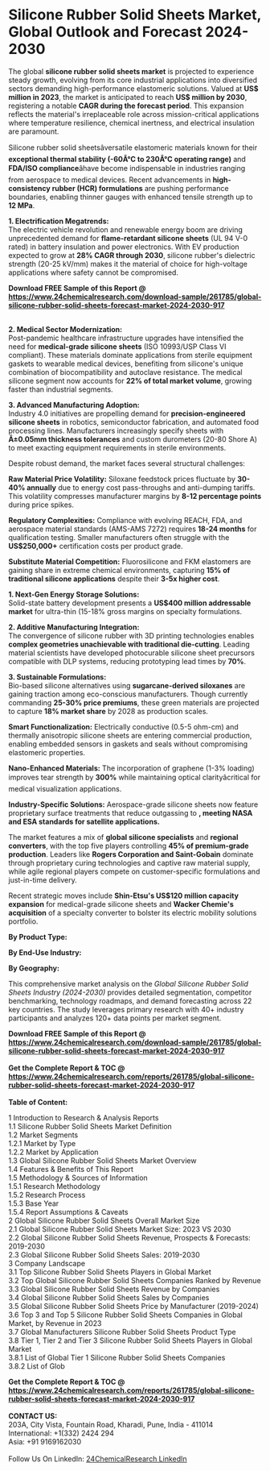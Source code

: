 <h1>Silicone Rubber Solid Sheets Market, Global Outlook and Forecast 2024-2030</h1><p>The global <strong>silicone rubber solid sheets market</strong> is projected to experience steady growth, evolving from its core industrial applications into diversified sectors demanding high-performance elastomeric solutions. Valued at <strong>US$ million in 2023</strong>, the market is anticipated to reach <strong>US$ million by 2030</strong>, registering a notable <strong>CAGR during the forecast period</strong>. This expansion reflects the material's irreplaceable role across mission-critical applications where temperature resilience, chemical inertness, and electrical insulation are paramount.</p><p>Silicone rubber solid sheetsâversatile elastomeric materials known for their <strong>exceptional thermal stability (-60Â°C to 230Â°C operating range)</strong> and <strong>FDA/ISO compliance</strong>âhave become indispensable in industries ranging from aerospace to medical devices. Recent advancements in <strong>high-consistency rubber (HCR) formulations</strong> are pushing performance boundaries, enabling thinner gauges with enhanced tensile strength up to <strong>12 MPa</strong>.</p><p><strong>1. Electrification Megatrends:</strong><br>
The electric vehicle revolution and renewable energy boom are driving unprecedented demand for <strong>flame-retardant silicone sheets</strong> (UL 94 V-0 rated) in battery insulation and power electronics. With EV production expected to grow at <strong>28% CAGR through 2030</strong>, silicone rubber's dielectric strength (20-25 kV/mm) makes it the material of choice for high-voltage applications where safety cannot be compromised.</p><div><b>Download FREE Sample of this Report @ 
            <a href="https://www.24chemicalresearch.com/download-sample/261785/global-silicone-rubber-solid-sheets-forecast-market-2024-2030-917">
            https://www.24chemicalresearch.com/download-sample/261785/global-silicone-rubber-solid-sheets-forecast-market-2024-2030-917</a></b></div><br><p><strong>2. Medical Sector Modernization:</strong><br>
Post-pandemic healthcare infrastructure upgrades have intensified the need for <strong>medical-grade silicone sheets</strong> (ISO 10993/USP Class VI compliant). These materials dominate applications from sterile equipment gaskets to wearable medical devices, benefiting from silicone's unique combination of biocompatibility and autoclave resistance. The medical silicone segment now accounts for <strong>22% of total market volume</strong>, growing faster than industrial segments.</p><p><strong>3. Advanced Manufacturing Adoption:</strong><br>
Industry 4.0 initiatives are propelling demand for <strong>precision-engineered silicone sheets</strong> in robotics, semiconductor fabrication, and automated food processing lines. Manufacturers increasingly specify sheets with <strong>Â±0.05mm thickness tolerances</strong> and custom durometers (20-80 Shore A) to meet exacting equipment requirements in sterile environments.</p><p>Despite robust demand, the market faces several structural challenges:</p><p><strong>Raw Material Price Volatility:</strong> Siloxane feedstock prices fluctuate by <strong>30-40% annually</strong> due to energy cost pass-throughs and anti-dumping tariffs. This volatility compresses manufacturer margins by <strong>8-12 percentage points</strong> during price spikes.</p><p><strong>Regulatory Complexities:</strong> Compliance with evolving REACH, FDA, and aerospace material standards (AMS-AMS 7272) requires <strong>18-24 months</strong> for qualification testing. Smaller manufacturers often struggle with the <strong>US$250,000+</strong> certification costs per product grade.</p><p><strong>Substitute Material Competition:</strong> Fluorosilicone and FKM elastomers are gaining share in extreme chemical environments, capturing <strong>15% of traditional silicone applications</strong> despite their <strong>3-5x higher cost</strong>.</p><p><strong>1. Next-Gen Energy Storage Solutions:</strong><br>
Solid-state battery development presents a <strong>US$400 million addressable market</strong> for ultra-thin (15-18% gross margins on specialty formulations.</p><p><strong>2. Additive Manufacturing Integration:</strong><br>
The convergence of silicone rubber with 3D printing technologies enables <strong>complex geometries unachievable with traditional die-cutting</strong>. Leading material scientists have developed photocurable silicone sheet precursors compatible with DLP systems, reducing prototyping lead times by <strong>70%</strong>.</p><p><strong>3. Sustainable Formulations:</strong><br>
Bio-based silicone alternatives using <strong>sugarcane-derived siloxanes</strong> are gaining traction among eco-conscious manufacturers. Though currently commanding <strong>25-30% price premiums</strong>, these green materials are projected to capture <strong>18% market share</strong> by 2028 as production scales.</p><p><strong>Smart Functionalization:</strong> Electrically conductive (0.5-5 ohm-cm) and thermally anisotropic silicone sheets are entering commercial production, enabling embedded sensors in gaskets and seals without compromising elastomeric properties.</p><p><strong>Nano-Enhanced Materials:</strong> The incorporation of graphene (1-3% loading) improves tear strength by <strong>300%</strong> while maintaining optical clarityâcritical for medical visualization applications.</p><p><strong>Industry-Specific Solutions:</strong> Aerospace-grade silicone sheets now feature proprietary surface treatments that reduce outgassing to <strong>, meeting NASA and ESA standards for satellite applications.</strong></p><p>The market features a mix of <strong>global silicone specialists</strong> and <strong>regional converters</strong>, with the top five players controlling <strong>45% of premium-grade production</strong>. Leaders like <strong>Rogers Corporation and Saint-Gobain</strong> dominate through proprietary curing technologies and captive raw material supply, while agile regional players compete on customer-specific formulations and just-in-time delivery.</p><p>Recent strategic moves include <strong>Shin-Etsu's US$120 million capacity expansion</strong> for medical-grade silicone sheets and <strong>Wacker Chemie's acquisition</strong> of a specialty converter to bolster its electric mobility solutions portfolio.</p><p><strong>By Product Type:</strong></p><p><strong>By End-Use Industry:</strong></p><p><strong>By Geography:</strong></p><p>This comprehensive market analysis on the <em>Global Silicone Rubber Solid Sheets Industry (2024-2030)</em> provides detailed segmentation, competitor benchmarking, technology roadmaps, and demand forecasting across 22 key countries. The study leverages primary research with 40+ industry participants and analyzes 120+ data points per market segment.</p><div><b>Download FREE Sample of this Report @ 
            <a href="https://www.24chemicalresearch.com/download-sample/261785/global-silicone-rubber-solid-sheets-forecast-market-2024-2030-917">
            https://www.24chemicalresearch.com/download-sample/261785/global-silicone-rubber-solid-sheets-forecast-market-2024-2030-917</a></b></div><br><div><b>Get the Complete Report & TOC @ 
            <a href="https://www.24chemicalresearch.com/reports/261785/global-silicone-rubber-solid-sheets-forecast-market-2024-2030-917">
            https://www.24chemicalresearch.com/reports/261785/global-silicone-rubber-solid-sheets-forecast-market-2024-2030-917</a></b></div><br>
            <b>Table of Content:</b><p>1 Introduction to Research & Analysis Reports<br />
    1.1 Silicone Rubber Solid Sheets Market Definition<br />
    1.2 Market Segments<br />
        1.2.1 Market by Type<br />
        1.2.2 Market by Application<br />
    1.3 Global Silicone Rubber Solid Sheets Market Overview<br />
    1.4 Features & Benefits of This Report<br />
    1.5 Methodology & Sources of Information<br />
        1.5.1 Research Methodology<br />
        1.5.2 Research Process<br />
        1.5.3 Base Year<br />
        1.5.4 Report Assumptions & Caveats<br />
2 Global Silicone Rubber Solid Sheets Overall Market Size<br />
    2.1 Global Silicone Rubber Solid Sheets Market Size: 2023 VS 2030<br />
    2.2 Global Silicone Rubber Solid Sheets Revenue, Prospects & Forecasts: 2019-2030<br />
    2.3 Global Silicone Rubber Solid Sheets Sales: 2019-2030<br />
3 Company Landscape<br />
    3.1 Top Silicone Rubber Solid Sheets Players in Global Market<br />
    3.2 Top Global Silicone Rubber Solid Sheets Companies Ranked by Revenue<br />
    3.3 Global Silicone Rubber Solid Sheets Revenue by Companies<br />
    3.4 Global Silicone Rubber Solid Sheets Sales by Companies<br />
    3.5 Global Silicone Rubber Solid Sheets Price by Manufacturer (2019-2024)<br />
    3.6 Top 3 and Top 5 Silicone Rubber Solid Sheets Companies in Global Market, by Revenue in 2023<br />
    3.7 Global Manufacturers Silicone Rubber Solid Sheets Product Type<br />
    3.8 Tier 1, Tier 2 and Tier 3 Silicone Rubber Solid Sheets Players in Global Market<br />
        3.8.1 List of Global Tier 1 Silicone Rubber Solid Sheets Companies<br />
        3.8.2 List of Glob</p><div><b>Get the Complete Report & TOC @ 
            <a href="https://www.24chemicalresearch.com/reports/261785/global-silicone-rubber-solid-sheets-forecast-market-2024-2030-917">
            https://www.24chemicalresearch.com/reports/261785/global-silicone-rubber-solid-sheets-forecast-market-2024-2030-917</a></b></div><br><b>CONTACT US:</b><br>
            203A, City Vista, Fountain Road, Kharadi, Pune, India - 411014<br>
            International: +1(332) 2424 294<br>
            Asia: +91 9169162030 <br><br>
            Follow Us On LinkedIn: <a href="https://www.linkedin.com/company/24chemicalresearch/">24ChemicalResearch LinkedIn</a>